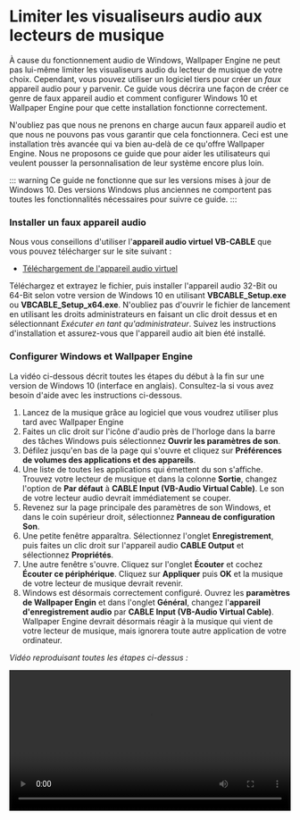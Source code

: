 # Limiter les visualiseurs audio aux lecteurs de musique

À cause du fonctionnement audio de Windows, Wallpaper Engine ne peut pas lui-même limiter les visualiseurs audio du lecteur de musique de votre choix. Cependant, vous pouvez utiliser un logiciel tiers pour créer un *faux* appareil audio pour y parvenir. Ce guide vous décrira une façon de créer ce genre de faux appareil audio et comment configurer Windows 10 et Wallpaper Engine pour que cette installation fonctionne correctement.

N'oubliez pas que nous ne prenons en charge aucun faux appareil audio et que nous ne pouvons pas vous garantir que cela fonctionnera. Ceci est une installation très avancée qui va bien au-delà de ce qu'offre Wallpaper Engine. Nous ne proposons ce guide que pour aider les utilisateurs qui veulent pousser la personnalisation de leur système encore plus loin.

::: warning
Ce guide ne fonctionne que sur les versions mises à jour de Windows 10. Des versions Windows plus anciennes ne comportent pas toutes les fonctionnalités nécessaires pour suivre ce guide. 
:::

### Installer un faux appareil audio

Nous vous conseillons d'utiliser l'**appareil audio virtuel VB-CABLE** que vous pouvez télécharger sur le site suivant :

* [Téléchargement de l'appareil audio virtuel](https://www.vb-audio.com/Cable/)

Téléchargez et extrayez le fichier, puis installer l'appareil audio 32-Bit ou 64-Bit selon votre version de Windows 10 en utilisant **VBCABLE_Setup.exe** ou **VBCABLE_Setup_x64.exe**. N'oubliez pas d'ouvrir le fichier de lancement en utilisant les droits administrateurs en faisant un clic droit dessus et en sélectionnant *Exécuter en tant qu'administrateur*. Suivez les instructions d'installation et assurez-vous que l'appareil audio ait bien été installé.

### Configurer Windows et Wallpaper Engine

La vidéo ci-dessous décrit toutes les étapes du début à la fin sur une version de Windows 10 (interface en anglais). Consultez-la si vous avez besoin d'aide avec les instructions ci-dessous.

1. Lancez de la musique grâce au logiciel que vous voudrez utiliser plus tard avec Wallpaper Engine
2. Faites un clic droit sur l'icône d'audio près de l'horloge dans la barre des tâches Windows puis sélectionnez **Ouvrir les paramètres de son**.
3. Défilez jusqu'en bas de la page qui s'ouvre et cliquez sur **Préférences de volumes des applications et des appareils**.
4. Une liste de toutes les applications qui émettent du son s'affiche. Trouvez votre lecteur de musique et dans la colonne **Sortie**, changez l'option de **Par défaut** à **CABLE Input (VB-Audio Virtual Cable)**. Le son de votre lecteur audio devrait immédiatement se couper.
5. Revenez sur la page principale des paramètres de son Windows, et dans le coin supérieur droit, sélectionnez **Panneau de configuration Son**.
6. Une petite fenêtre apparaîtra. Sélectionnez l'onglet **Enregistrement**, puis faites un clic droit sur l'appareil audio **CABLE Output** et sélectionnez **Propriétés**.
7. Une autre fenêtre s'ouvre. Cliquez sur l'onglet **Écouter** et cochez **Écouter ce périphérique**. Cliquez sur **Appliquer** puis **OK** et la musique de votre lecteur de musique devrait revenir.
8. Windows est désormais correctement configuré. Ouvrez les **paramètres de Wallpaper Engin** et dans l'onglet **Général**, changez l'**appareil d'enregistrement audio** par **CABLE Input (VB-Audio Virtual Cable)**. Wallpaper Engine devrait désormais réagir à la musique qui vient de votre lecteur de musique, mais ignorera toute autre application de votre ordinateur.

*Vidéo reproduisant toutes les étapes ci-dessus :*

<video width="100%" controls>
  <source src="/videos/audioinputdevice.mp4" type="video/mp4">
  Votre explorateur ne prend pas en charge le filtre vidéo.
</video>
